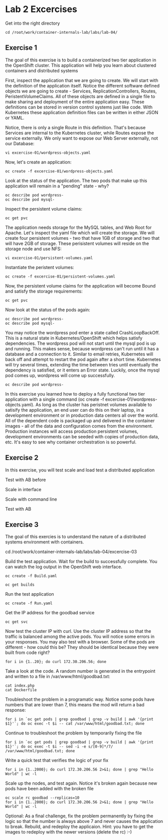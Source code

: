 # Lab 2 Excercises
Get into the right directory
```
cd /root/work/container-internals-lab/labs/lab-04/
```



## Exercise 1
The goal of this exercise is to build a containerized two tier application in the OpenShift cluster. This application will help you learn about clustered containers and distributed systems


First, inspect the application that we are going to create. We will start with the definition of the application itself. Notice the different software defined objects we are going to create - Services, ReplicationControllers, Routes, PeristentVolumeClaims. All of these objects are defined in a single file to make sharing and deployment of the entire application easy. These definitions can be stored in version control systems just like code. With Kubernetes these application definition files can be written in either JSON or YAML. 

Notice, there is only a single Route in this definition. That's because Services are internal to the Kubernetes cluster, while Routes expose the service externally. We only want to expose our Web Server externally, not our Database:
```
vi excercise-01/wordpress-objects.yaml
```

Now, let's create an application:
```
oc create -f excercise-01/wordpress-objects.yaml
```

Look at the status of the application. The two pods that make up this application will remain in a "pending" state - why?
```
oc describe pod wordpress-
oc describe pod mysql-
```

Inspect the persistent volume claims:
```
oc get pvc
```

The application needs storage for the MySQL tables, and Web Root for Apache. Let's inspect the yaml file which will create the storage. We will create four persistent volumes - two that have 1GB of storage and two that will have 2GB of storage. These perisistent volumes will reside on the storage node and use NFS:
```
vi excercise-01/persistent-volumes.yaml
```

Instantiate the peristent volumes:
```
oc create -f excercise-01/persistent-volumes.yaml
```

Now, the persistent volume claims for the application will become Bound and satisfy the storage requirements:
```
oc get pvc
```

Now look at the status of the pods again:
```
oc describe pod wordpress-
oc describe pod mysql-
```

You may notice the wordpress pod enter a state called CrashLoopBackOff. This is a natural state in Kubernetes/OpenShift which helps satisfy dependencies. The wordpress pod will not start until the mysql pod is up and running. This makes sense, because wordpress can't run until it has a database and a connection to it. Similar to email retries, Kubernetes will back off and attempt to restart the pod again after a short time. Kubernetes will try several times, extending the time between tries until eventually the dependency is satisfied, or it enters an Error state. Luckily, once the mysql pod comes up, wordpress will come up successfully.
```
oc describe pod wordpress-
```

In this exercise you learned how to deploy a fully functional two tier application with a single command (oc create -f excercise-01/wordpress-objects.yaml). As long as the cluster has peristnet volumes available to satisify the application, an end user can do this on their laptop, in a development environment or in production data centers all over the world. All of the dependent code is packaged up and delivered in the container images - all of the data and configuration comes from the environment. Production instances will access production persistent volumes, development environments can be seeded with copies of production data, etc. It's easy to see why container orchestration is so powerful. 



## Exercise 2
In this exercise, you will test scale and load test a distributed application

Test with AB before

Scale in interface

Scale with command line

Test with AB




## Exercise 3
The goal of this exercies is to understand the nature of a distributed systems environment with containers.

cd /root/work/container-internals-lab/labs/lab-04/excercise-03

Build the test application. Wait for the build to successfully complete. You can watch the log output in the OpenShift web interface.
```
oc create -f Build.yaml
```
```
oc get builds
```

Run the test application
```
oc create -f Run.yaml
```

Get the IP address for the goodbad service
```
oc get svc
```

Now test the cluster IP with curl. Use the cluster IP address so that the traffic is balanced among the active pods. You will notice some errors in your responses. You may also test with a browser. Some of the pods are different - how could this be? They should be identical because they were built from code right?
```
for i in {1..20}; do curl 172.30.206.56; done
```

Take a look at the code. A random number is generated in the entrypoint and written to a file in /var/www/html/goodbad.txt:
```
cat index.php
cat Dockerfile
```

Troubleshoot the problem in a programatic way. Notice some pods have numbers that are lower than 7, this means the mod will return a bad response:
```
for i in `oc get pods | grep goodbad | grep -v build | awk '{print $1}'`; do oc exec -t $i -- cat /var/www/html/goodbad.txt; done
```

Continue to troubleshoot the problem by temporarily fixing the file
```
for i in `oc get pods | grep goodbad | grep -v build | awk '{print $1}'`; do oc exec -t $i -- sed -i -e s/[0-9]*/7/ /var/www/html/goodbad.txt; done
```

Write a quick test that verifies the logic of your fix
```
for i in {1..2000}; do curl 172.30.206.56 2>&1; done | grep "Hello World" | wc -l
```

Scale up the nodes, and test again. Notice it's broken again because new pods have been added with the broken file
```
oc scale rc goodbad --replicas=10
for i in {1..2000}; do curl 172.30.206.56 2>&1; done | grep "Hello World" | wc -l
```

Optional: As a final challenge, fix the problem permanently by fixing the logic so that the number is always above 7 and never causes the application to break. Rebuild, and redeploy the applicaion. Hint: you have to get the images to redeploy with the newer versions (delete the rc) :-)



